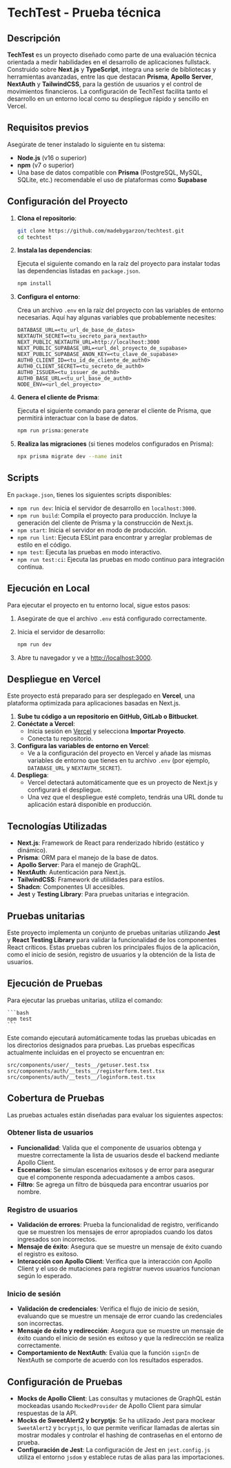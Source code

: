 # TechTest - Prueba técnica

## Descripción

**TechTest** es un proyecto diseñado como parte de una evaluación técnica orientada a medir habilidades en el desarrollo de aplicaciones fullstack. Construido sobre **Next.js** y **TypeScript**, integra una serie de bibliotecas y herramientas avanzadas, entre las que destacan **Prisma**, **Apollo** **Server**, **NextAuth** y **TailwindCSS**, para la gestión de usuarios y el control de movimientos financieros. La configuración de TechTest facilita tanto el desarrollo en un entorno local como su despliegue rápido y sencillo en Vercel.

## Requisitos previos

Asegúrate de tener instalado lo siguiente en tu sistema:

- **Node.js** (v16 o superior)
- **npm** (v7 o superior)
- Una base de datos compatible con **Prisma** (PostgreSQL, MySQL, SQLite, etc.) recomendable el uso de plataformas como **Supabase**

## Configuración del Proyecto

1. **Clona el repositorio**:

    ```bash
    git clone https://github.com/madebygarzon/techtest.git
    cd techtest
    ```

2. **Instala las dependencias**:

    Ejecuta el siguiente comando en la raíz del proyecto para instalar todas las dependencias listadas en `package.json`.

    ```bash
    npm install
    ```

3. **Configura el entorno**:

    Crea un archivo `.env` en la raíz del proyecto con las variables de entorno necesarias. Aquí hay algunas variables que probablemente necesites:

    ```env
    DATABASE_URL=<tu_url_de_base_de_datos>
    NEXTAUTH_SECRET=<tu_secreto_para_nextauth>
    NEXT_PUBLIC_NEXTAUTH_URL=http://localhost:3000
    NEXT_PUBLIC_SUPABASE_URL=<url_del_proyecto_de_supabase>
    NEXT_PUBLIC_SUPABASE_ANON_KEY=<tu_clave_de_supabase>
    AUTH0_CLIENT_ID=<tu_id_de_cliente_de_auth0>
    AUTH0_CLIENT_SECRET=<tu_secreto_de_auth0>
    AUTH0_ISSUER=<tu_issuer_de_auth0>
    AUTH0_BASE_URL=<tu_url_base_de_auth0>
    NODE_ENV=<url_del_proyecto>
    ```

4. **Genera el cliente de Prisma**:

    Ejecuta el siguiente comando para generar el cliente de Prisma, que permitirá interactuar con la base de datos.

    ```bash
    npm run prisma:generate
    ```

5. **Realiza las migraciones** (si tienes modelos configurados en Prisma):

    ```bash
    npx prisma migrate dev --name init
    ```

## Scripts

En `package.json`, tienes los siguientes scripts disponibles:

- `npm run dev`: Inicia el servidor de desarrollo en `localhost:3000`.
- `npm run build`: Compila el proyecto para producción. Incluye la generación del cliente de Prisma y la construcción de Next.js.
- `npm start`: Inicia el servidor en modo de producción.
- `npm run lint`: Ejecuta ESLint para encontrar y arreglar problemas de estilo en el código.
- `npm test`: Ejecuta las pruebas en modo interactivo.
- `npm run test:ci`: Ejecuta las pruebas en modo continuo para integración continua.

## Ejecución en Local

Para ejecutar el proyecto en tu entorno local, sigue estos pasos:

1. Asegúrate de que el archivo `.env` está configurado correctamente.
2. Inicia el servidor de desarrollo:

    ```bash
    npm run dev
    ```

3. Abre tu navegador y ve a [http://localhost:3000](http://localhost:3000).

## Despliegue en Vercel

Este proyecto está preparado para ser desplegado en **Vercel**, una plataforma optimizada para aplicaciones basadas en Next.js.

1. **Sube tu código a un repositorio en GitHub, GitLab o Bitbucket**.
2. **Conéctate a Vercel**:
   - Inicia sesión en [Vercel](https://vercel.com) y selecciona **Importar Proyecto**.
   - Conecta tu repositorio.
3. **Configura las variables de entorno en Vercel**:
   - Ve a la configuración del proyecto en Vercel y añade las mismas variables de entorno que tienes en tu archivo `.env` (por ejemplo, `DATABASE_URL` y `NEXTAUTH_SECRET`).
4. **Despliega**:
   - Vercel detectará automáticamente que es un proyecto de Next.js y configurará el despliegue.
   - Una vez que el despliegue esté completo, tendrás una URL donde tu aplicación estará disponible en producción.

## Tecnologías Utilizadas

- **Next.js**: Framework de React para renderizado híbrido (estático y dinámico).
- **Prisma**: ORM para el manejo de la base de datos.
- **Apollo Server**: Para el manejo de GraphQL.
- **NextAuth**: Autenticación para Next.js.
- **TailwindCSS**: Framework de utilidades para estilos.
- **Shadcn**: Componentes UI accesibles.
- **Jest** y **Testing Library**: Para pruebas unitarias e integración.

## Pruebas unitarias

Este proyecto implementa un conjunto de pruebas unitarias utilizando **Jest** y **React Testing Library** para validar la funcionalidad de los componentes React críticos. Estas pruebas cubren los principales flujos de la aplicación, como el inicio de sesión, registro de usuarios y la obtención de la lista de usuarios.

## Ejecución de Pruebas

Para ejecutar las pruebas unitarias, utiliza el comando:


    ```bash
    npm test
    ```
Este comando ejecutará automáticamente todas las pruebas ubicadas en los directorios designados para pruebas. Las pruebas específicas actualmente incluidas en el proyecto se encuentran en:

`src/components/user/__tests__/getuser.test.tsx`
`src/components/auth/__tests__/registerform.test.tsx`
`src/components/auth/__tests__/loginform.test.tsx`

## Cobertura de Pruebas

Las pruebas actuales están diseñadas para evaluar los siguientes aspectos:

### Obtener lista de usuarios
- **Funcionalidad**: Valida que el componente de usuarios obtenga y muestre correctamente la lista de usuarios desde el backend mediante Apollo Client.
- **Escenarios**: Se simulan escenarios exitosos y de error para asegurar que el componente responda adecuadamente a ambos casos.
- **Filtro**: Se agrega un filtro de búsqueda para encontrar usuarios por nombre.

### Registro de usuarios
- **Validación de errores**: Prueba la funcionalidad de registro, verificando que se muestren los mensajes de error apropiados cuando los datos ingresados son incorrectos.
- **Mensaje de éxito**: Asegura que se muestre un mensaje de éxito cuando el registro es exitoso.
- **Interacción con Apollo Client**: Verifica que la interacción con Apollo Client y el uso de mutaciones para registrar nuevos usuarios funcionan según lo esperado.

### Inicio de sesión
- **Validación de credenciales**: Verifica el flujo de inicio de sesión, evaluando que se muestre un mensaje de error cuando las credenciales son incorrectas.
- **Mensaje de éxito y redirección**: Asegura que se muestre un mensaje de éxito cuando el inicio de sesión es exitoso y que la redirección se realiza correctamente.
- **Comportamiento de NextAuth**: Evalúa que la función `signIn` de NextAuth se comporte de acuerdo con los resultados esperados.

## Configuración de Pruebas

- **Mocks de Apollo Client**: Las consultas y mutaciones de GraphQL están mockeadas usando `MockedProvider` de Apollo Client para simular respuestas de la API.
- **Mocks de SweetAlert2 y bcryptjs**: Se ha utilizado Jest para mockear `SweetAlert2` y `bcryptjs`, lo que permite verificar llamadas de alertas sin mostrar modales y controlar el hashing de contraseñas en el entorno de prueba.
- **Configuración de Jest**: La configuración de Jest en `jest.config.js` utiliza el entorno `jsdom` y establece rutas de alias para las importaciones.